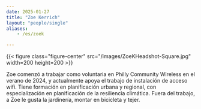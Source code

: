 ```yaml
---
date: 2025-01-27
title: "Zoe Kerrich"
layout: "people/single"
aliases:
    - /es/zoek

---
```


{{< figure class="figure-center" src="/images/ZoeKHeadshot-Square.jpg" width=200 height=200  >}}  

Zoe comenzó a trabajar como voluntaria en Philly Community Wireless en el verano de 2024, y actualmente apoya el trabajo de instalación de acceso wifi. Tiene formación en planificación urbana y regional, con especialización en planificación de la resiliencia climática. Fuera del trabajo, a Zoe le gusta la jardinería, montar en bicicleta y tejer.
